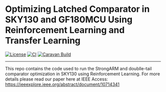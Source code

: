 # Optimizing Latched Comparator in SKY130 and GF180MCU Using Reinforcement Learning and Transfer Learning

[![License](https://img.shields.io/badge/License-Apache%202.0-blue.svg)](https://opensource.org/licenses/Apache-2.0) [![CI](https://github.com/efabless/caravel_user_project_analog/actions/workflows/user_project_ci.yml/badge.svg)](https://github.com/efabless/caravel_user_project_analog/actions/workflows/user_project_ci.yml) [![Caravan Build](https://github.com/efabless/caravel_user_project_analog/actions/workflows/caravan_build.yml/badge.svg)](https://github.com/efabless/caravel_user_project_analog/actions/workflows/caravan_build.yml)

---
This repo contains the code used to run the StrongARM and doublle-tail comparator optimization in SKY130 using Reinforcement Learning. For more details please read our paper here at IEEE Access: https://ieeexplore.ieee.org/abstract/document/10714341
